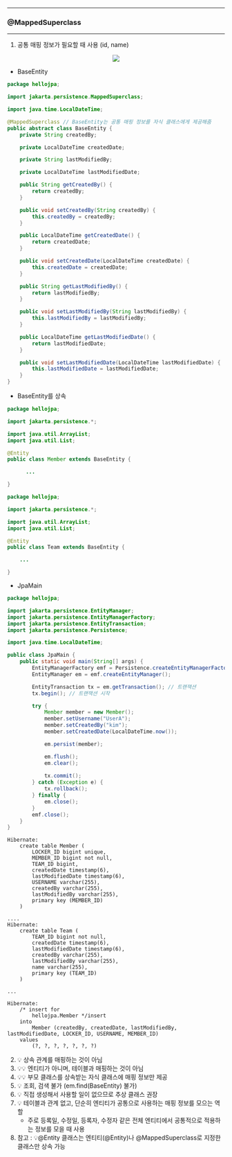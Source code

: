 -----
### @MappedSuperclass
-----
1. 공통 매핑 정보가 필요할 때 사용 (id, name)
<div align="center">
<img src="https://github.com/user-attachments/assets/17d1def4-46ec-4e74-8b13-3ad92e287a88">
</div>

  - BaseEntity
```java
package hellojpa;

import jakarta.persistence.MappedSuperclass;

import java.time.LocalDateTime;

@MappedSuperclass // BaseEntity는 공통 매핑 정보를 자식 클래스에게 제공해줌
public abstract class BaseEntity {
    private String createdBy;

    private LocalDateTime createdDate;

    private String lastModifiedBy;

    private LocalDateTime lastModifiedDate;

    public String getCreatedBy() {
        return createdBy;
    }

    public void setCreatedBy(String createdBy) {
        this.createdBy = createdBy;
    }

    public LocalDateTime getCreatedDate() {
        return createdDate;
    }

    public void setCreatedDate(LocalDateTime createdDate) {
        this.createdDate = createdDate;
    }

    public String getLastModifiedBy() {
        return lastModifiedBy;
    }

    public void setLastModifiedBy(String lastModifiedBy) {
        this.lastModifiedBy = lastModifiedBy;
    }

    public LocalDateTime getLastModifiedDate() {
        return lastModifiedDate;
    }

    public void setLastModifiedDate(LocalDateTime lastModifiedDate) {
        this.lastModifiedDate = lastModifiedDate;
    }
}
```

  - BaseEntity를 상속
```java
package hellojpa;

import jakarta.persistence.*;

import java.util.ArrayList;
import java.util.List;

@Entity
public class Member extends BaseEntity {

      ...

}
```

```java
package hellojpa;

import jakarta.persistence.*;

import java.util.ArrayList;
import java.util.List;

@Entity
public class Team extends BaseEntity {

    ...

}
```

  - JpaMain
```java
package hellojpa;

import jakarta.persistence.EntityManager;
import jakarta.persistence.EntityManagerFactory;
import jakarta.persistence.EntityTransaction;
import jakarta.persistence.Persistence;

import java.time.LocalDateTime;

public class JpaMain {
    public static void main(String[] args) {
        EntityManagerFactory emf = Persistence.createEntityManagerFactory("hello");
        EntityManager em = emf.createEntityManager();

        EntityTransaction tx = em.getTransaction(); // 트랜잭션
        tx.begin(); // 트랜잭션 시작

        try {
            Member member = new Member();
            member.setUsername("UserA");
            member.setCreatedBy("kim");
            member.setCreatedDate(LocalDateTime.now());

            em.persist(member);

            em.flush();
            em.clear();
            
            tx.commit();
        } catch (Exception e) {
            tx.rollback();
        } finally {
            em.close();
        }
        emf.close();
    }
}
```

```
Hibernate: 
    create table Member (
        LOCKER_ID bigint unique,
        MEMBER_ID bigint not null,
        TEAM_ID bigint,
        createdDate timestamp(6),
        lastModifiedDate timestamp(6),
        USERNAME varchar(255),
        createdBy varchar(255),
        lastModifiedBy varchar(255),
        primary key (MEMBER_ID)
    )

....
Hibernate: 
    create table Team (
        TEAM_ID bigint not null,
        createdDate timestamp(6),
        lastModifiedDate timestamp(6),
        createdBy varchar(255),
        lastModifiedBy varchar(255),
        name varchar(255),
        primary key (TEAM_ID)
    )

...

Hibernate: 
    /* insert for
        hellojpa.Member */insert 
    into
        Member (createdBy, createdDate, lastModifiedBy, lastModifiedDate, LOCKER_ID, USERNAME, MEMBER_ID) 
    values
        (?, ?, ?, ?, ?, ?, ?)
```
2. 💡 상속 관계를 매핑하는 것이 아님
3. 💡💡 엔티티가 아니며, 테이블과 매핑하는 것이 아님
4. 💡💡 부모 클래스를 상속받는 자식 클래스에 매핑 정보만 제공
5. 💡 조회, 검색 불가 (em.find(BaseEntity) 불가)
6. 💡 직접 생성해서 사용할 일이 없으므로 추상 클래스 권장
7. 💡 테이블과 관계 없고, 단순히 엔티티가 공통으로 사용하는 매핑 정보를 모으는 역할
   - 주로 등록일, 수정일, 등록자, 수정자 같은 전체 엔티티에서 공통적으로 적용하는 정보를 모을 때 사용
8. 참고 : 💡@Entity 클래스는 엔티티(@Entity)나 @MappedSuperclass로 지정한 클래스만 상속 가능
